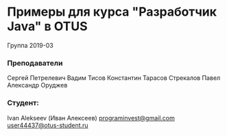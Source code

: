 ﻿# Примеры для курса "Разработчик Java" в OTUS

Группа 2019-03

### Преподаватели
Сергей Петрелевич
Вадим Тисов
Константин Тарасов
Стрекалов Павел
Александр Оруджев

### Студент:
Ivan Alekseev (Иван Алексеев)
programinvest@gmail.com
user44437@otus-student.ru
